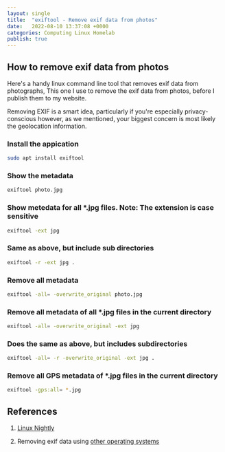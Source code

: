 ```yaml
---
layout: single
title:  "exiftool - Remove exif data from photos"
date:   2022-08-10 13:37:08 +0000
categories: Computing Linux Homelab
publish: true
---
```


## How to remove exif data from photos

Here's a handy linux command line tool that removes exif data from photographs, This one I use to remove the exif data from photos, before I publish them to my website.

Removing EXIF is a smart idea, particularly if you're especially privacy-conscious however, as we mentioned, your biggest concern is most likely the geolocation information.

### Install the appication

~~~bash
sudo apt install exiftool
~~~

### Show the metadata

~~~bash
exiftool photo.jpg
~~~

### Show metedata for all *.jpg files. Note: The extension is case sensitive

~~~bash
exiftool -ext jpg
~~~

### Same as above, but include sub directories

~~~bash
exiftool -r -ext jpg .
~~~

### Remove all metadata

~~~bash
exiftool -all= -overwrite_original photo.jpg
~~~

### Remove all metadata of all *.jpg files in the current directory

~~~bash
exiftool -all= -overwrite_original -ext jpg
~~~

### Does the same as above, but includes subdirectories

~~~bash
exiftool -all= -r -overwrite_original -ext jpg .
~~~

### Remove all GPS metadata of *.jpg files in the current directory

~~~bash
exiftool -gps:all= *.jpg
~~~

## References

1) [Linux Nightly](https://linuxnightly.com/how-to-remove-exif-data-via-linux-command-line/)

2) Removing exif data using [other operating systems](https://www.howtogeek.com/203592/what-is-exif-data-and-how-to-remove-it/)
